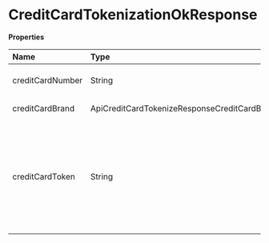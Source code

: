 # CreditCardTokenizationOkResponse

**Properties**

| Name             | Type                                         | Required | Description                                                                                                         |
| :--------------- | :------------------------------------------- | :------- | :------------------------------------------------------------------------------------------------------------------ |
| creditCardNumber | String                                       | ❌       | Last 4 digits of the card used                                                                                      |
| creditCardBrand  | ApiCreditCardTokenizeResponseCreditCardBrand | ❌       | Brand of the card used                                                                                              |
| creditCardToken  | String                                       | ❌       | Credit card token that can be sent in future transactions without the need to re-enter card and cardholder details. |

<!-- This file was generated by liblab | https://liblab.com/ -->
